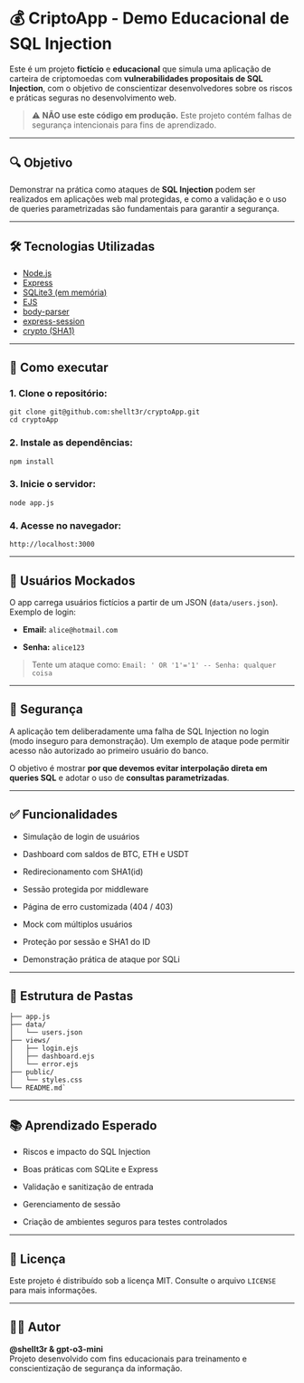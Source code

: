 # 💰 CriptoApp - Demo Educacional de SQL Injection

Este é um projeto **fictício** e **educacional** que simula uma aplicação de carteira de criptomoedas com **vulnerabilidades propositais de SQL Injection**, com o objetivo de conscientizar desenvolvedores sobre os riscos e práticas seguras no desenvolvimento web.

> ⚠️ **NÃO use este código em produção.** Este projeto contém falhas de segurança intencionais para fins de aprendizado.

---

## 🔍 Objetivo

Demonstrar na prática como ataques de **SQL Injection** podem ser realizados em aplicações web mal protegidas, e como a validação e o uso de queries parametrizadas são fundamentais para garantir a segurança.

---

## 🛠️ Tecnologias Utilizadas

- [Node.js](https://nodejs.org/)
- [Express](https://expressjs.com/)
- [SQLite3 (em memória)](https://www.sqlite.org/)
- [EJS](https://ejs.co/)
- [body-parser](https://www.npmjs.com/package/body-parser)
- [express-session](https://www.npmjs.com/package/express-session)
- [crypto (SHA1)](https://nodejs.org/api/crypto.html)

---

## 🚀 Como executar

### 1. Clone o repositório:

```
git clone git@github.com:shellt3r/cryptoApp.git
cd cryptoApp
```

### 2\. Instale as dependências:

`npm install`

### 3\. Inicie o servidor:

`node app.js`

### 4\. Acesse no navegador:

`http://localhost:3000`

* * * * *

👥 Usuários Mockados
--------------------

O app carrega usuários fictícios a partir de um JSON (`data/users.json`). Exemplo de login:

-   **Email:** `alice@hotmail.com`

-   **Senha:** `alice123`

> Tente um ataque como:
> `Email: ' OR '1'='1' --
> Senha: qualquer coisa`

* * * * *

🔐 Segurança
------------

A aplicação tem deliberadamente uma falha de SQL Injection no login (modo inseguro para demonstração). Um exemplo de ataque pode permitir acesso não autorizado ao primeiro usuário do banco.

O objetivo é mostrar **por que devemos evitar interpolação direta em queries SQL** e adotar o uso de **consultas parametrizadas**.

* * * * *

✅ Funcionalidades
-----------------

-   Simulação de login de usuários

-   Dashboard com saldos de BTC, ETH e USDT

-   Redirecionamento com SHA1(id)

-   Sessão protegida por middleware

-   Página de erro customizada (404 / 403)

-   Mock com múltiplos usuários

-   Proteção por sessão e SHA1 do ID

-   Demonstração prática de ataque por SQLi

* * * * *

📁 Estrutura de Pastas
----------------------

```.
├── app.js
├── data/
│   └── users.json
├── views/
│   ├── login.ejs
│   ├── dashboard.ejs
│   └── error.ejs
├── public/
│   └── styles.css
└── README.md`
```
* * * * *

📚 Aprendizado Esperado
-----------------------

-   Riscos e impacto do SQL Injection

-   Boas práticas com SQLite e Express

-   Validação e sanitização de entrada

-   Gerenciamento de sessão

-   Criação de ambientes seguros para testes controlados

* * * * *

📜 Licença
----------

Este projeto é distribuído sob a licença MIT. Consulte o arquivo `LICENSE` para mais informações.

* * * * *

👨‍🏫 Autor
-----------

**@shellt3r & gpt-o3-mini**\
Projeto desenvolvido com fins educacionais para treinamento e conscientização de segurança da informação.
